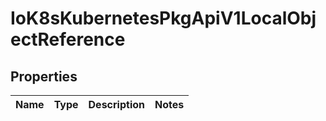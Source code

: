 
# IoK8sKubernetesPkgApiV1LocalObjectReference

## Properties
Name | Type | Description | Notes
------------ | ------------- | ------------- | -------------



